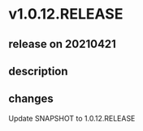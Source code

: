 # v1.0.12.RELEASE

## release on 20210421

## description

## changes

Update SNAPSHOT to 1.0.12.RELEASE


